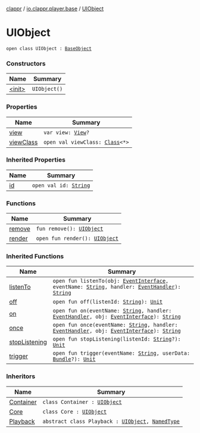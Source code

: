 [clappr](../../index.md) / [io.clappr.player.base](../index.md) / [UIObject](./index.md)

# UIObject

`open class UIObject : `[`BaseObject`](../-base-object/index.md)

### Constructors

| Name | Summary |
|---|---|
| [&lt;init&gt;](-init-.md) | `UIObject()` |

### Properties

| Name | Summary |
|---|---|
| [view](view.md) | `var view: `[`View`](https://developer.android.com/reference/android/view/View.html)`?` |
| [viewClass](view-class.md) | `open val viewClass: `[`Class`](https://developer.android.com/reference/java/lang/Class.html)`<*>` |

### Inherited Properties

| Name | Summary |
|---|---|
| [id](../-base-object/id.md) | `open val id: `[`String`](https://kotlinlang.org/api/latest/jvm/stdlib/kotlin/-string/index.html) |

### Functions

| Name | Summary |
|---|---|
| [remove](remove.md) | `fun remove(): `[`UIObject`](./index.md) |
| [render](render.md) | `open fun render(): `[`UIObject`](./index.md) |

### Inherited Functions

| Name | Summary |
|---|---|
| [listenTo](../-base-object/listen-to.md) | `open fun listenTo(obj: `[`EventInterface`](../-event-interface/index.md)`, eventName: `[`String`](https://kotlinlang.org/api/latest/jvm/stdlib/kotlin/-string/index.html)`, handler: `[`EventHandler`](../-event-handler.md)`): `[`String`](https://kotlinlang.org/api/latest/jvm/stdlib/kotlin/-string/index.html) |
| [off](../-base-object/off.md) | `open fun off(listenId: `[`String`](https://kotlinlang.org/api/latest/jvm/stdlib/kotlin/-string/index.html)`): `[`Unit`](https://kotlinlang.org/api/latest/jvm/stdlib/kotlin/-unit/index.html) |
| [on](../-base-object/on.md) | `open fun on(eventName: `[`String`](https://kotlinlang.org/api/latest/jvm/stdlib/kotlin/-string/index.html)`, handler: `[`EventHandler`](../-event-handler.md)`, obj: `[`EventInterface`](../-event-interface/index.md)`): `[`String`](https://kotlinlang.org/api/latest/jvm/stdlib/kotlin/-string/index.html) |
| [once](../-base-object/once.md) | `open fun once(eventName: `[`String`](https://kotlinlang.org/api/latest/jvm/stdlib/kotlin/-string/index.html)`, handler: `[`EventHandler`](../-event-handler.md)`, obj: `[`EventInterface`](../-event-interface/index.md)`): `[`String`](https://kotlinlang.org/api/latest/jvm/stdlib/kotlin/-string/index.html) |
| [stopListening](../-base-object/stop-listening.md) | `open fun stopListening(listenId: `[`String`](https://kotlinlang.org/api/latest/jvm/stdlib/kotlin/-string/index.html)`?): `[`Unit`](https://kotlinlang.org/api/latest/jvm/stdlib/kotlin/-unit/index.html) |
| [trigger](../-base-object/trigger.md) | `open fun trigger(eventName: `[`String`](https://kotlinlang.org/api/latest/jvm/stdlib/kotlin/-string/index.html)`, userData: `[`Bundle`](https://developer.android.com/reference/android/os/Bundle.html)`?): `[`Unit`](https://kotlinlang.org/api/latest/jvm/stdlib/kotlin/-unit/index.html) |

### Inheritors

| Name | Summary |
|---|---|
| [Container](../../io.clappr.player.components/-container/index.md) | `class Container : `[`UIObject`](./index.md) |
| [Core](../../io.clappr.player.components/-core/index.md) | `class Core : `[`UIObject`](./index.md) |
| [Playback](../../io.clappr.player.components/-playback/index.md) | `abstract class Playback : `[`UIObject`](./index.md)`, `[`NamedType`](../-named-type/index.md) |
